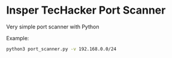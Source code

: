 # Insper TecHacker Port Scanner
Very simple port scanner with Python

Example:
```bash
python3 port_scanner.py -v 192.168.0.0/24
```

